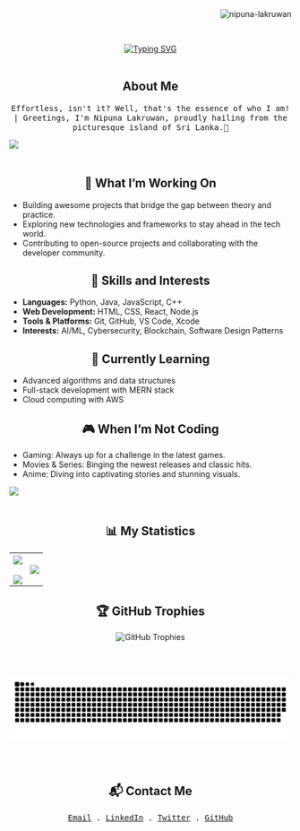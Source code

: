 <!-- Profile views counter -->
<div align="center">
  <img src="https://komarev.com/ghpvc/?username=nipuna-lakruwan&label=Profile%20views&color=blueviolet&style=flat" alt="nipuna-lakruwan" align="right"/>
</div>

<br><br>

<!-- Typing SVG animation -->
<div align="center">
  <a href="https://git.io/typing-svg">
    <img src="https://readme-typing-svg.herokuapp.com?font=Fira+Code&pause=1000&center=true&vCenter=true&width=435&lines=FULL+STACK+DEVELOPER;UX/UI+ENGINEER;YOUTUBER;PROGRAMMER" alt="Typing SVG">
  </a>
</div>

<br>

<!-- About Me -->
<h2 align="center">About Me</h2>
<p align="center">
  <samp>
    Effortless, isn't it? Well, that's the essence of who I am! | Greetings, I'm Nipuna Lakruwan, proudly hailing from the picturesque island of Sri Lanka.🤍
  </samp>
</p>

<!-- Divider -->
<img src="https://user-images.githubusercontent.com/73097560/115834477-dbab4500-a447-11eb-908a-139a6edaec5c.gif">
<br><br>

<!-- What I'm Working On -->
<h2 align="center">🚀 What I’m Working On</h2>
<ul>
  <li>Building awesome projects that bridge the gap between theory and practice.</li>
  <li>Exploring new technologies and frameworks to stay ahead in the tech world.</li>
  <li>Contributing to open-source projects and collaborating with the developer community.</li>
</ul>

<!-- Skills and Interests -->
<h2 align="center">🧠 Skills and Interests</h2>
<ul>
  <li><strong>Languages:</strong> Python, Java, JavaScript, C++</li>
  <li><strong>Web Development:</strong> HTML, CSS, React, Node.js</li>
  <li><strong>Tools & Platforms:</strong> Git, GitHub, VS Code, Xcode</li>
  <li><strong>Interests:</strong> AI/ML, Cybersecurity, Blockchain, Software Design Patterns</li>
</ul>

<!-- Currently Learning -->
<h2 align="center">🌱 Currently Learning</h2>
<ul>
  <li>Advanced algorithms and data structures</li>
  <li>Full-stack development with MERN stack</li>
  <li>Cloud computing with AWS</li>
</ul>

<!-- Hobbies -->
<h2 align="center">🎮 When I’m Not Coding</h2>
<ul>
  <li>Gaming: Always up for a challenge in the latest games.</li>
  <li>Movies & Series: Binging the newest releases and classic hits.</li>
  <li>Anime: Diving into captivating stories and stunning visuals.</li>
</ul>

<!-- Divider -->
<img src="https://user-images.githubusercontent.com/73097560/115834477-dbab4500-a447-11eb-908a-139a6edaec5c.gif">
<br><br>

<!-- My Statistics -->
<h2 align="center">📊 My Statistics</h2>
<p align="center">
  <table align="center" style="border: none;">
    <tr style="border: none;">
      <td width="50%" align="center" style="border: none;">
        <img align="center" src="https://github-readme-stats.vercel.app/api?username=nipuna-lakruwan&theme=omni&hide_border=true&show_icons=true&count_private=true" />
        <br><br>
        <img src="https://github-readme-streak-stats.herokuapp.com/?user=nipuna-lakruwan&theme=omni&hide_border=true" align="center" />
      </td>
      <td width="50%" align="center" style="border: none;">
        <img align="center" src="https://github-readme-stats.anuraghazra1.vercel.app/api/top-langs/?username=nipuna-lakruwan&theme=omni&hide_border=true&no-bg=true&no-frame=true&langs_count=10"/>
      </td>
    </tr>
  </table>
</p>

<!-- GitHub Trophies -->
<h2 align="center">🏆 GitHub Trophies</h2>
<div align="center">
  <img src="https://github-profile-trophy.vercel.app/?username=nipuna-lakruwan&theme=onedark&no-frame=true&margin-w=15&margin-h=15" alt="GitHub Trophies" />
</div>

<br><br>

<!-- Snake animation -->
<div align="center">
  <img src="https://github.com/1999AZZAR/1999AZZAR/blob/readme/resources/img/grid-snake.svg" alt="snake"/>
</div>

<br><br>

<!-- Latest Blog Posts 
<h2 align="center">📝 Latest Blog Posts</h2> -->
<!-- BLOG-POST-LIST:START -->
<!-- If you'd like to display recent blog posts from a platform like Medium or Dev.to, you can use GitHub Actions to automatically update this list. For now, you can manually add your latest blog posts here. -->
<!-- [Post Title 1](https://yourblog.com/post1)
- [Post Title 2](https://yourblog.com/post2)
- [Post Title 3](https://yourblog.com/post3) -->
<!-- BLOG-POST-LIST:END 
<br>-->

<!-- Featured Projects
<h2 align="center">✨ Featured Projects</h2>
<p align="center">
  <a href="https://github.com/nipuna-lakruwan/project1" target="_blank">
    <img src="https://github-readme-stats.vercel.app/api/pin/?username=nipuna-lakruwan&repo=project1&theme=omni&hide_border=true" alt="Project 1">
  </a>
  <a href="https://github.com/nipuna-lakruwan/project2" target="_blank">
    <img src="https://github-readme-stats.vercel.app/api/pin/?username=nipuna-lakruwan&repo=project2&theme=omni&hide_border=true" alt="Project 2">
  </a>
  <a href="https://github.com/nipuna-lakruwan/project3" target="_blank">
    <img src="https://github-readme-stats.vercel.app/api/pin/?username=nipuna-lakruwan&repo=project3&theme=omni&hide_border=true" alt="Project 3">
  </a>
</p>

<br> -->

<!-- Contact Me -->
<h2 align="center">📬 Contact Me</h2>
<p align="center">
  <samp>
    <a href="mailto:senarath.lakruwan@gmail.com">Email</a> .
    <a href="https://www.linkedin.com/in/nipuna-lakruwan-6b740627a" target="_blank">LinkedIn</a> .
    <a href="https://twitter.com/nipuna_lakruwan" target="_blank">Twitter</a> .
    <a href="https://github.com/nipuna-lakruwan" target="_blank">GitHub</a>
  </samp>
</p>

<br>
